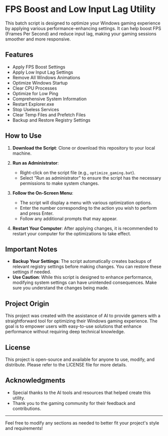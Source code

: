 # FPS Boost and Low Input Lag Utility

This batch script is designed to optimize your Windows gaming experience by applying various performance-enhancing settings. It can help boost FPS (Frames Per Second) and reduce input lag, making your gaming sessions smoother and more responsive.

## Features

- Apply FPS Boost Settings
- Apply Low Input Lag Settings
- Remove All Windows Animations
- Optimize Windows Startup
- Clear CPU Processes
- Optimize for Low Ping
- Comprehensive System Information
- Restart Explorer.exe
- Stop Useless Services
- Clear Temp Files and Prefetch Files
- Backup and Restore Registry Settings

## How to Use

1. **Download the Script**: Clone or download this repository to your local machine.

2. **Run as Administrator**:
   - Right-click on the script file (e.g., `optimize_gaming.bat`).
   - Select "Run as administrator" to ensure the script has the necessary permissions to make system changes.

3. **Follow the On-Screen Menu**:
   - The script will display a menu with various optimization options.
   - Enter the number corresponding to the action you wish to perform and press Enter.
   - Follow any additional prompts that may appear.

4. **Restart Your Computer**: After applying changes, it is recommended to restart your computer for the optimizations to take effect.

## Important Notes

- **Backup Your Settings**: The script automatically creates backups of relevant registry settings before making changes. You can restore these settings if needed.
- **Use Caution**: While this script is designed to enhance performance, modifying system settings can have unintended consequences. Make sure you understand the changes being made.

## Project Origin

This project was created with the assistance of AI to provide gamers with a straightforward tool for optimizing their Windows gaming experience. The goal is to empower users with easy-to-use solutions that enhance performance without requiring deep technical knowledge.

## License

This project is open-source and available for anyone to use, modify, and distribute. Please refer to the LICENSE file for more details.

## Acknowledgments

- Special thanks to the AI tools and resources that helped create this utility.
- Thank you to the gaming community for their feedback and contributions.

---

Feel free to modify any sections as needed to better fit your project's style and requirements!
